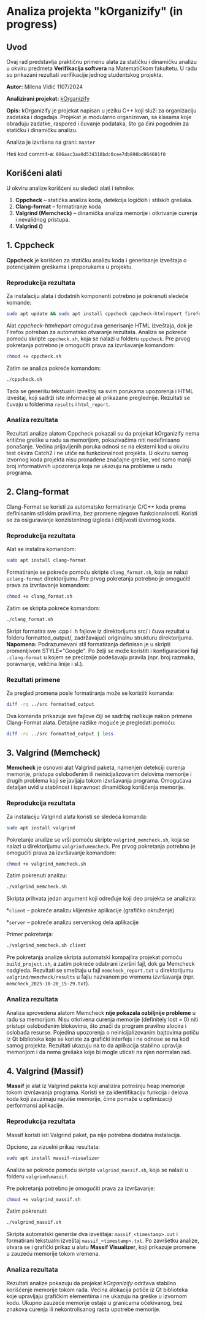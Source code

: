 # Analiza projekta "kOrganizify" (in progress)

## Uvod
Ovaj rad predstavlja praktičnu primenu alata za statičku i dinamičku analizu u okviru predmeta **Verifikacija softvera** na Matematičkom fakultetu. U radu su prikazani rezultati verifikacije jednog studentskog projekta.

**Autor:** Milena Vidić 1107/2024

**Analizirani projekat:** [kOrganizify](https://gitlab.com/matf-bg-ac-rs/course-rs/projects-2023-2024/kOrganizify)

**Opis:**
kOrganizify je projekat napisan u jeziku C++ koji služi za organizaciju zadataka i događaja. Projekat je modularno organizovan, sa klasama koje obrađuju zadatke, raspored i čuvanje podataka, što ga čini pogodnim za statičku i dinamičku analizu.

Analiza je izvršena na grani: `master`

Heš kod commit-a: `006aac3aa0d534318bdc0cee7db898bd864601f0`

## Korišćeni alati
U okviru analize korišćeni su sledeći alati i tehnike:

1. **Cppcheck** – statička analiza koda, detekcija logičkih i stilskih grešaka.
2. **Clang-format** – formatiranje koda
3. **Valgrind (Memcheck)** – dinamička analiza memorije i otkrivanje curenja i nevalidnog pristupa.
4. **Valgrind ()**

## 1. **Cppcheck**

**Cppcheck** je korišćen za statičku analizu koda i generisanje izveštaja o potencijalnim greškama i preporukama u projektu.

### Reprodukcija rezultata

Za instalaciju alata i dodatnih komponenti potrebno je pokrenuti sledeće komande:
```bash
sudo apt update && sudo apt install cppcheck cppcheck-htmlreport firefox
```
Alat *cppcheck-htmlreport* omogućava generisanje HTML izveštaja, dok je Firefox potreban za automatsko otvaranje rezultata.
Analiza se pokreće pomoću skripte `cppcheck.sh`, koja se nalazi u folderu `cppcheck`. Pre prvog pokretanja potrebno je omogućiti prava za izvršavanje komandom:

```bash
chmod +x cppcheck.sh
```
Zatim se analiza pokreće komandom:
```bash
./cppcheck.sh
```
Tada se generišu tekstualni izveštaj sa svim porukama upozorenja i HTML izveštaj, koji sadrži iste informacije ali prikazane preglednije. Rezultati se čuvaju u folderima `results` i `html_report`.


### Analiza rezultata

Rezultati analize alatom Cppcheck pokazali su da projekat kOrganizify nema kritične greške u radu sa memorijom, pokazivačima niti nedefinisano ponašanje.
Većina prijavljenih poruka odnosi se na eksterni kod u okviru test okvira Catch2 i ne utiče na funkcionalnost projekta.
U okviru samog izvornog koda projekta nisu pronađene značajne greške, već samo manji broj informativnih upozorenja koja ne ukazuju na probleme u radu programa.

## 2. **Clang-format**

Clang-Format se koristi za automatsko formatiranje C/C++ koda prema definisanim stilskim pravilima, bez promene njegove funkcionalnosti. Koristi se za osiguravanje konzistentnog izgleda i čitljivosti izvornog koda.

### Reprodukcija rezultata

Alat se instalira komandom:
```bash
sudo apt install clang-format
```
Formatiranje se pokreće pomoću skripte `clang_format.sh`, koja se nalazi u`clang-format` direktorijumu. Pre prvog pokretanja potrebno je omogućiti prava za izvršavanje komandom:

```bash
chmod +x clang_format.sh
```
Zatim se skripta pokreće komandom:
```bash
./clang_format.sh
```
Skript formatira sve .cpp i .h fajlove iz direktorijuma src/ i čuva rezultat u folderu formatted_output/, zadržavajući originalnu strukturu direktorijuma.
**Napomena:**
Podrazumevani stil formatiranja definisan je u skripti promenljivom STYLE="Google".
Po želji se može koristiti i konfiguracioni fajl `.clang-format` u kojem se preciznije podešavaju pravila (npr. broj razmaka, poravnanje, veličina linije i sl.).

### Rezultati primene

Za pregled promena posle formatiranja može se koristiti komanda:

```bash
diff -rq ../src formatted_output
```
Ova komanda prikazuje sve fajlove čiji se sadržaj razlikuje nakon primene Clang-Format alata.
Detaljne razlike moguće je pregledati pomoću:
```bash
diff -ru ../src formatted_output | less
```

## 3. **Valgrind (Memcheck)**

**Memcheck** je osnovni alat Valgrind paketa, namenjen detekciji curenja memorije, pristupa oslobođenim ili neinicijalizovanim delovima memorije i drugih problema koji se javljaju tokom izvršavanja programa.
Omogućava detaljan uvid u stabilnost i ispravnost dinamičkog korišćenja memorije.

### Reprodukcija rezultata

Za instalaciju Valgrind alata koristi se sledeća komanda:
```bash
sudo apt install valgrind
```

Pokretanje analize se vrši pomoću skripte `valgrind_memcheck.sh`, koja se nalazi u direktorijumu `valgrind\memcheck`.
Pre prvog pokretanja potrebno je omogućiti prava za izvršavanje komandom:
```bash
chmod +x valgrind_memcheck.sh
```
Zatim pokrenuti analizu:
```bash
./valgrind_memcheck.sh
```

Skripta prihvata jedan argument koji određuje koji deo projekta se analizira:

*`client` – pokreće analizu klijentske aplikacije (grafičko okruženje)

*`server` – pokreće analizu serverskog dela aplikacije

Primer pokretanja:
```bash
./valgrind_memcheck.sh client
```

Pre pokretanja analize skripta automatski kompajlira projekat pomoću `build_project.sh`, a zatim pokreće odabrani izvršni fajl, dok ga Memcheck nadgleda.
Rezultati se smeštaju u fajl `memcheck_report.txt` u direktorijumu `valgrind/memcheck/results` u fajlu nazvanom po vremenu izvršavanja (npr. `memcheck_2025-10-20_15-29.txt`).

### Analiza rezultata

Analiza sprovedena alatom Memcheck **nije pokazala ozbiljnije probleme** u radu sa memorijom.
Nisu otkrivena curenja memorije (definitely lost = 0) niti pristupi oslobođenim blokovima, što znači da program pravilno alocira i oslobađa resurse.
Pojedina upozorenja o neinicijalizovanim bajtovima potiču iz Qt biblioteka koje se koriste za grafički interfejs i ne odnose se na kod samog projekta.
Rezultati ukazuju na to da aplikacija stabilno upravlja memorijom i da nema grešaka koje bi mogle uticati na njen normalan rad.

## 4. **Valgrind (Massif)**

**Massif** je alat iz Valgrind paketa koji analizira potrošnju heap memorije tokom izvršavanja programa.
Koristi se za identifikaciju funkcija i delova koda koji zauzimaju najviše memorije, čime pomaže u optimizaciji performansi aplikacije.

### Reprodukcija rezultata

Massif koristi isti Valgrind paket, pa nije potrebna dodatna instalacija.

Opciono, za vizuelni prikaz resultata:
```bash
sudo apt install massif-visualizer
```

Analiza se pokreće pomoću skripte `valgrind_massif.sh`, koja se nalazi u folderu `valgrind\massif`.

Pre pokretanja potrebno je omogućiti prava za izvršavanje:
```bash
chmod +x valgrind_massif.sh
```
Zatim pokrenuti:
```bash
./valgrind_massif.sh
```
Skripta automatski generiše dva izveštaja: `massif_<timestamp>.out` i formatirani tekstualni izveštaj `massif_<timestamp>.txt`. Po završetku analize, otvara se i grafički prikaz u alatu **Massif Visualizer**, koji prikazuje promene u zauzeću memorije tokom vremena.

### Analiza rezultata
Rezultati analize pokazuju da projekat *kOrganizify* održava stabilno korišćenje memorije tokom rada.
Većina alokacija potiče iz Qt biblioteka koje upravljaju grafičkim elementima i ne ukazuju na greške u izvornom kodu.
Ukupno zauzeće memorije ostaje u granicama očekivanog, bez znakova curenja ili nekontrolisanog rasta upotrebe memorije.


